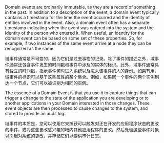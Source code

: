 Domain events are ordinarily immutable, as they are a record of something in the past. In addition to a description of the event, a domain event typically contains a timestamp for the time the event occurred and the identity of entities involved in the event. Also, a domain event often has a separate timestamp indicating when the event was entered into the system and the identity of the person who entered it. When useful, an identity for the domain event can be based on some set of these properties. So, for example, if two instances of the same event arrive at a node they can be recognized as the same.

域事件通常是不可变的，因为它们是过去事物的记录。除了事件的描述之外，域事件通常还包含事件发生的时间戳和事件中涉及的实体的标识。此外，域事件通常具有独立的时间戳，指示事件何时进入系统以及进入该事件的人的身份。如果有用，域事件的标识可以基于这些属性的某个集合。例如，如果同一个事件的两个实例到达一个节点，它们可以被识别为相同的实例。

The essence of a Domain Event is that you use it to capture things that can trigger a change to the state of the application you are developing or to another applications in your Domain interested in those changes. These event objects are then processed to cause changes to the system, and stored to provide an audit log.

域事件的本质是，您可以使用它来捕获可以触发对正在开发的应用程序状态的更改的事件，或对这些更改感兴趣的域内其他应用程序的更改。然后处理这些事件对象以引起对系统的更改，并存储它们以提供审计日志。

